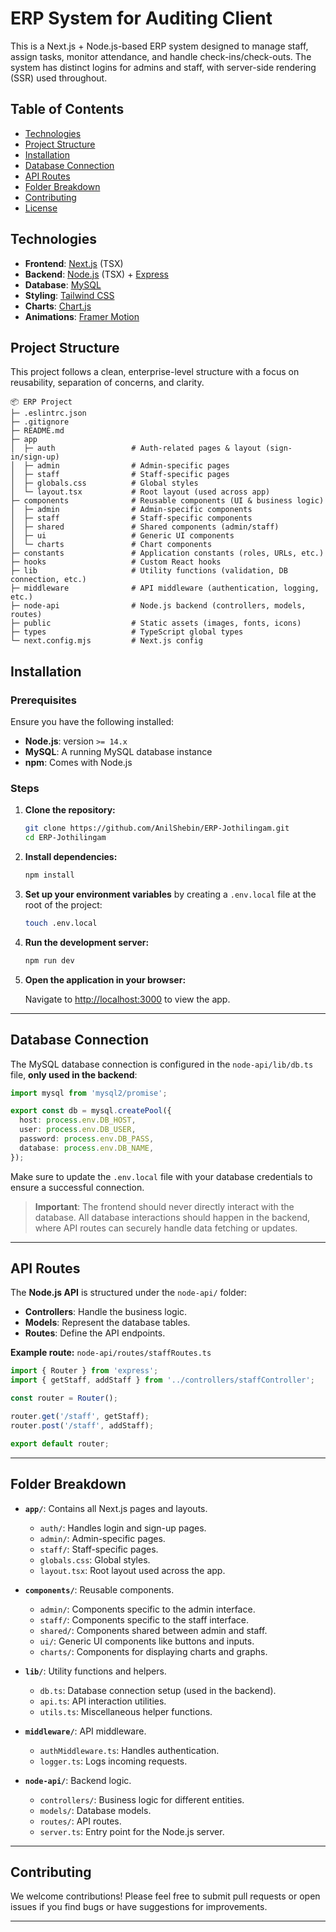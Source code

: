 # ERP System for Auditing Client

This is a Next.js + Node.js-based ERP system designed to manage staff, assign tasks, monitor attendance, and handle check-ins/check-outs. The system has distinct logins for admins and staff, with server-side rendering (SSR) used throughout.

## Table of Contents

- [Technologies](../../Downloads/README.md#technologies)
- [Project Structure](../../Downloads/README.md#project-structure)
- [Installation](../../Downloads/README.md#installation)
- [Database Connection](../../Downloads/README.md#database-connection)
- [API Routes](../../Downloads/README.md#api-routes)
- [Folder Breakdown](../../Downloads/README.md#folder-breakdown)
- [Contributing](../../Downloads/README.md#contributing)
- [License](../../Downloads/README.md#license)

## Technologies

- **Frontend**: [Next.js](https://nextjs.org/) (TSX)
- **Backend**: [Node.js](https://nodejs.org/) (TSX) + [Express](https://expressjs.com/)
- **Database**: [MySQL](https://www.mysql.com/)
- **Styling**: [Tailwind CSS](https://tailwindcss.com/)
- **Charts**: [Chart.js](https://www.chartjs.org/)
- **Animations**: [Framer Motion](https://www.framer.com/motion/)

## Project Structure

This project follows a clean, enterprise-level structure with a focus on reusability, separation of concerns, and clarity.

```
📦 ERP Project
├─ .eslintrc.json
├─ .gitignore
├─ README.md
├─ app
│  ├─ auth                 # Auth-related pages & layout (sign-in/sign-up)
│  ├─ admin                # Admin-specific pages
│  ├─ staff                # Staff-specific pages
│  ├─ globals.css          # Global styles
│  └─ layout.tsx           # Root layout (used across app)
├─ components              # Reusable components (UI & business logic)
│  ├─ admin                # Admin-specific components
│  ├─ staff                # Staff-specific components
│  ├─ shared               # Shared components (admin/staff)
│  ├─ ui                   # Generic UI components
│  └─ charts               # Chart components
├─ constants               # Application constants (roles, URLs, etc.)
├─ hooks                   # Custom React hooks
├─ lib                     # Utility functions (validation, DB connection, etc.)
├─ middleware              # API middleware (authentication, logging, etc.)
├─ node-api                # Node.js backend (controllers, models, routes)
├─ public                  # Static assets (images, fonts, icons)
├─ types                   # TypeScript global types
└─ next.config.mjs         # Next.js config
```

## Installation

### Prerequisites

Ensure you have the following installed:

- **Node.js**: version `>= 14.x`
- **MySQL**: A running MySQL database instance
- **npm**: Comes with Node.js

### Steps

1. **Clone the repository:**

   ```bash
   git clone https://github.com/AnilShebin/ERP-Jothilingam.git
   cd ERP-Jothilingam
   ```

2. **Install dependencies:**

   ```bash
   npm install
   ```

3. **Set up your environment variables** by creating a `.env.local` file at the root of the project:

   ```bash
   touch .env.local
   ```

4. **Run the development server:**

   ```bash
   npm run dev
   ```

5. **Open the application in your browser:**

   Navigate to [http://localhost:3000](http://localhost:3000) to view the app.

---

## Database Connection

The MySQL database connection is configured in the `node-api/lib/db.ts` file, **only used in the backend**:

```typescript
import mysql from 'mysql2/promise';

export const db = mysql.createPool({
  host: process.env.DB_HOST,
  user: process.env.DB_USER,
  password: process.env.DB_PASS,
  database: process.env.DB_NAME,
});
```

Make sure to update the `.env.local` file with your database credentials to ensure a successful connection.

> **Important**: The frontend should never directly interact with the database. All database interactions should happen in the backend, where API routes can securely handle data fetching or updates.

---

## API Routes

The **Node.js API** is structured under the `node-api/` folder:

- **Controllers**: Handle the business logic.
- **Models**: Represent the database tables.
- **Routes**: Define the API endpoints.

**Example route:** `node-api/routes/staffRoutes.ts`

```typescript
import { Router } from 'express';
import { getStaff, addStaff } from '../controllers/staffController';

const router = Router();

router.get('/staff', getStaff);
router.post('/staff', addStaff);

export default router;
```

---

## Folder Breakdown

- **`app/`**: Contains all Next.js pages and layouts.
  - `auth/`: Handles login and sign-up pages.
  - `admin/`: Admin-specific pages.
  - `staff/`: Staff-specific pages.
  - `globals.css`: Global styles.
  - `layout.tsx`: Root layout used across the app.

- **`components/`**: Reusable components.
  - `admin/`: Components specific to the admin interface.
  - `staff/`: Components specific to the staff interface.
  - `shared/`: Components shared between admin and staff.
  - `ui/`: Generic UI components like buttons and inputs.
  - `charts/`: Components for displaying charts and graphs.

- **`lib/`**: Utility functions and helpers.
  - `db.ts`: Database connection setup (used in the backend).
  - `api.ts`: API interaction utilities.
  - `utils.ts`: Miscellaneous helper functions.

- **`middleware/`**: API middleware.
  - `authMiddleware.ts`: Handles authentication.
  - `logger.ts`: Logs incoming requests.

- **`node-api/`**: Backend logic.
  - `controllers/`: Business logic for different entities.
  - `models/`: Database models.
  - `routes/`: API routes.
  - `server.ts`: Entry point for the Node.js server.

---

## Contributing

We welcome contributions! Please feel free to submit pull requests or open issues if you find bugs or have suggestions for improvements.

---